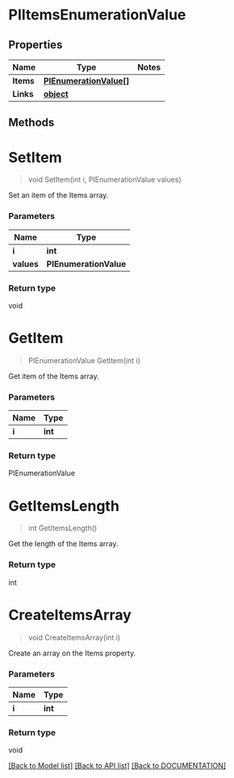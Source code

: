 # PIItemsEnumerationValue

## Properties
Name | Type | Notes
------------ | ------------- | -------------
**Items** | **[**PIEnumerationValue[]**](../Model/PIEnumerationValue.md)**
**Links** | **[**object**](../Model/Object.md)**

## Methods

# **SetItem**
> void SetItem(int i, PIEnumerationValue values)

Set an item of the Items array.

### Parameters

Name | Type
------------- | -------------
 **i** | **int**
 **values** | **PIEnumerationValue**

### Return type

void


# **GetItem**
> PIEnumerationValue GetItem(int i)

Get item of the Items array.

### Parameters

Name | Type
------------- | -------------
 **i** | **int**

### Return type

PIEnumerationValue


# **GetItemsLength**
> int GetItemsLength()

Get the length of the Items array.


### Return type

int


# **CreateItemsArray**
> void CreateItemsArray(int i)

Create an array on the Items property.

### Parameters

Name | Type
------------- | -------------
 **i** | **int**

### Return type

void

[[Back to Model list]](../../DOCUMENTATION.md#documentation-for-models) [[Back to API list]](../../DOCUMENTATION.md#documentation-for-api-endpoints) [[Back to DOCUMENTATION]](../../DOCUMENTATION.md)
